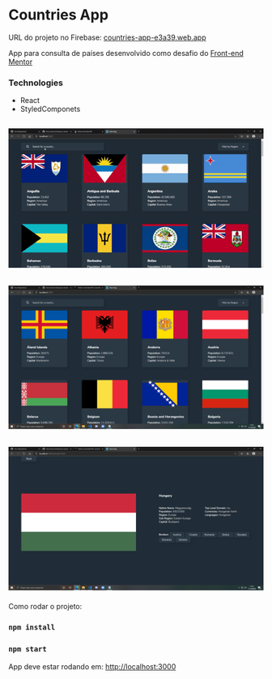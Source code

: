 # Countries App

URL do projeto no Firebase: [countries-app-e3a39.web.app](https://countries-app-e3a39.web.app/)

App para consulta de países desenvolvido como desafio do [Front-end Mentor](https://www.frontendmentor.io/) <br />

### Technologies

- React
- StyledComponets

![gif](https://github.com/franconienow/countries-app/blob/main/screenshots/gif-demo.gif)
---
![screenshot](https://github.com/franconienow/countries-app/blob/master/screenshots/screenshot1.png)
---
![screenshot](https://github.com/franconienow/countries-app/blob/master/screenshots/screenshot2.png)
---

Como rodar o projeto:

### `npm install`

### `npm start`

App deve estar rodando em: [http://localhost:3000](http://localhost:3000)
